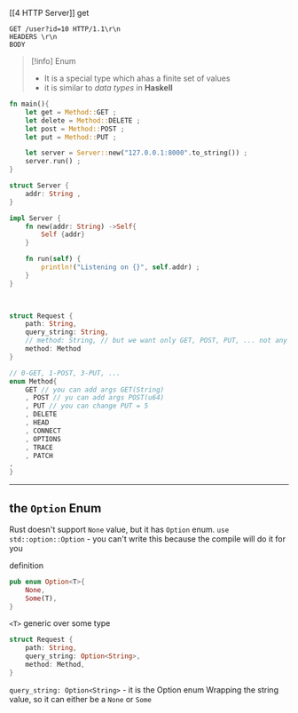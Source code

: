 [[4 HTTP Server]]
get
```
GET /user?id=10 HTTP/1.1\r\n
HEADERS \r\n
BODY
```


>[!info] Enum
> - It is a special type which ahas a finite set of values
> - it is similar to *data types* in **Haskell**


```rust
fn main(){
	let get = Method::GET ;
	let delete = Method::DELETE ;
	let post = Method::POST ;
	let put = Method::PUT ;

	let server = Server::new("127.0.0.1:8000".to_string()) ;
	server.run() ;
}

struct Server {
	addr: String ,
}

impl Server {
	fn new(addr: String) ->Self{
		Self {addr}
	}

	fn run(self) {
		println!("Listening on {}", self.addr) ;
	}
}

  

struct Request {
	path: String,
	query_string: String,
	// method: String, // but we want only GET, POST, PUT, ... not any string -> ENUM solves that problem
	method: Method
}

// 0-GET, 1-POST, 3-PUT, ...
enum Method{
	GET // you can add args GET(String)
	, POST // yu can add args POST(u64)
	, PUT // you can change PUT = 5
	, DELETE
	, HEAD
	, CONNECT
	, OPTIONS
	, TRACE
	, PATCH
,
}
```


-----------
## the `Option` Enum
Rust doesn't support `None` value, but it has `Option` enum.
`use std::option::Option` - you can't write this because the compile will do it for you

definition
```rust
pub enum Option<T>{
	None,
	Some(T),
}
```
`<T>` generic over some type

```rust
struct Request {
	path: String,
	query_string: Option<String>,
	method: Method,
}
```

`query_string: Option<String>` - it is the Option enum Wrapping the string value, so it can either be a `None` or `Some`


























